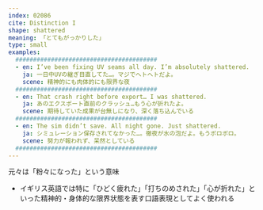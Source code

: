 ```yaml
---
index: 02086
cite: Distinction I
shape: shattered
meaning: 「とてもがっかりした」
type: small
examples:
  ########################################
  - en: I’ve been fixing UV seams all day. I’m absolutely shattered.
    ja: 一日中UVの継ぎ目直してた…。マジでヘトヘトだよ。
    scene: 精神的にも肉体的にも限界な夜
  ########################################
  - en: That crash right before export… I was shattered.
    ja: あのエクスポート直前のクラッシュ…もう心が折れたよ。
    scene: 期待していた成果が台無しになり、深く落ち込んでいる
  ########################################
  - en: The sim didn’t save. All night gone. Just shattered.
    ja: シミュレーション保存されてなかった…。徹夜が水の泡だよ。もうボロボロ。
    scene: 努力が報われず、呆然としている
  ########################################
---
```


元々は「粉々になった」という意味

- イギリス英語では特に「ひどく疲れた」「打ちのめされた」「心が折れた」といった精神的・身体的な限界状態を表す口語表現としてよく使われる

